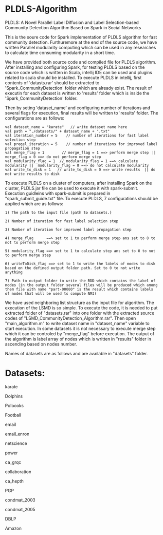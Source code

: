 # PLDLS-Algorithm
PLDLS: A Novel Parallel Label Diffusion and Label Selection-based Community Detection Algorithm Based on Spark in Social Networks

This is the soure code for Spark implementation of PLDLS algorithm for fast community detection. Furthuremore at the end of the source code, we have written Parallel modularity computing which can be used in any researches to calculate time consuming modularity in a short time.

We have provided both source code and compiled file for PLDLS algorithm. After installing and configuring Spark, for testing PLDLS based on the source code which is written in Scala, intellij IDE can be used and plugins related to scala should be installed. To execute PLDLS in intellij, first contents of 'datasts.rar' should be extracted to 'Spark_CommunityDetection' folder which are already exist. The result of executin for each dataset is written to 'results' folder which is inside the 'Spark_CommunityDetection' folder.

Then by seting 'dataset_name' and configuring number of iterations and several flags for execution, final results will be written to 'results' folder. The configurations are as follows:

    val dataset_name = "karate"   // write dataset name here
    val path = "./datasets/" + dataset_name + ".txt"
    val iteration_number = 5    // number of iterations for fast label selection step
    val pregel_iteration = 5    // number of iterations for improved label propagation step
    val merge_flag = 1        // merge_flag = 1 ==> perform merge step ||  merge_flag = 0 ==> do not perform merge step
    val modularity_flag = 1  // modularity_flag = 1 ==> calculate modularity ||  modularity_flag = 0 ==> do not calculate modularity
    val write_to_disk = 1   // write_to_disk = 0 ==> write results  || do not write results to disk
    

To execute PLDLS on a cluster of computers, after installing Spark on the cluster, PLDLS.jar file can be used to execute it with spark-submit. Execution guidleins with spark-submit is prepared in "spark_submit_guide.txt" file. To execute PLDLS, 7 configurations should be applied which are as follows:
```
1) The path to the input file (path to datasets.)

2) Number of iteration for fast label selection step

3) Number of iteration for improved label propagation step

4) merge_flag      ==> set to 1 to perform merge step ans set to 0 to not to perform merge step

5) modularity_flag ==> set to 1 to calculate step ans set to 0 to not to perform merge step

6) writeToDisk_flag ==> set to 1 to write the labels of nodes to disk based on the defined output folder path. Set to 0 to not write anything

7) Path to output folder to write the RDD which contains the label of nodes (in the output folder several files will be produced which among them file with name "part-00000" is the result which contains labels of nodes that will be used to compute NMI)
```


We have used neighboring list structure as the input file for algorithm. The execution of the LSMD is so simple. To execute the code, it is needed to put extracted folder of "datasets.rar" into one folder with the extracted source codes of "LSMD_CommunityDetection_Algorithm.rar". Then open "main_algorithm.m" to write dataset name in "dataset_name" variable to start execution. In some datasets it is not necessary to execute merge step which it can be controled by "merge_flag" before execution. The output of the algorithm is label array of nodes which is written in "results" folder in ascending based on nodes number.


Names of datasets are as follows and are available in "datasets" folder.

# Datasets:

karate

Dolphins

Polbooks

Football

email

email_enron

netscience

power

ca_grqc

collaboration

ca_hepth

PGP

condmat_2003

condmat_2005

DBLP

Amazon
